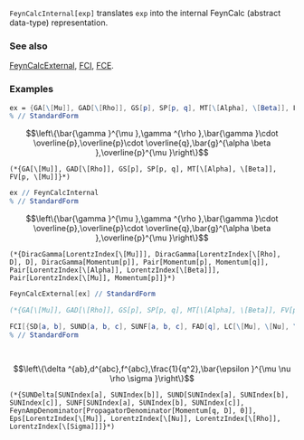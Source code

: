 `FeynCalcInternal[exp]` translates `exp` into the internal FeynCalc (abstract data-type) representation.

### See also

[FeynCalcExternal](FeynCalcExternal), [FCI](FCI), [FCE](FCE).

### Examples

```mathematica
ex = {GA[\[Mu]], GAD[\[Rho]], GS[p], SP[p, q], MT[\[Alpha], \[Beta]], FV[p, \[Mu]]}
% // StandardForm
```

$$\left\{\bar{\gamma }^{\mu },\gamma ^{\rho },\bar{\gamma }\cdot \overline{p},\overline{p}\cdot \overline{q},\bar{g}^{\alpha \beta },\overline{p}^{\mu }\right\}$$

```
(*{GA[\[Mu]], GAD[\[Rho]], GS[p], SP[p, q], MT[\[Alpha], \[Beta]], FV[p, \[Mu]]}*)
```

```mathematica
ex // FeynCalcInternal
% // StandardForm
```

$$\left\{\bar{\gamma }^{\mu },\gamma ^{\rho },\bar{\gamma }\cdot \overline{p},\overline{p}\cdot \overline{q},\bar{g}^{\alpha \beta },\overline{p}^{\mu }\right\}$$

```
(*{DiracGamma[LorentzIndex[\[Mu]]], DiracGamma[LorentzIndex[\[Rho], D], D], DiracGamma[Momentum[p]], Pair[Momentum[p], Momentum[q]], Pair[LorentzIndex[\[Alpha]], LorentzIndex[\[Beta]]], Pair[LorentzIndex[\[Mu]], Momentum[p]]}*)
```

```mathematica
FeynCalcExternal[ex] // StandardForm

(*{GA[\[Mu]], GAD[\[Rho]], GS[p], SP[p, q], MT[\[Alpha], \[Beta]], FV[p, \[Mu]]}*)
```

```mathematica
FCI[{SD[a, b], SUND[a, b, c], SUNF[a, b, c], FAD[q], LC[\[Mu], \[Nu], \[Rho], \[Sigma]]}]
% // StandardForm 
  
 

```

$$\left\{\delta ^{ab},d^{abc},f^{abc},\frac{1}{q^2},\bar{\epsilon }^{\mu \nu \rho \sigma }\right\}$$

```
(*{SUNDelta[SUNIndex[a], SUNIndex[b]], SUND[SUNIndex[a], SUNIndex[b], SUNIndex[c]], SUNF[SUNIndex[a], SUNIndex[b], SUNIndex[c]], FeynAmpDenominator[PropagatorDenominator[Momentum[q, D], 0]], Eps[LorentzIndex[\[Mu]], LorentzIndex[\[Nu]], LorentzIndex[\[Rho]], LorentzIndex[\[Sigma]]]}*)
```